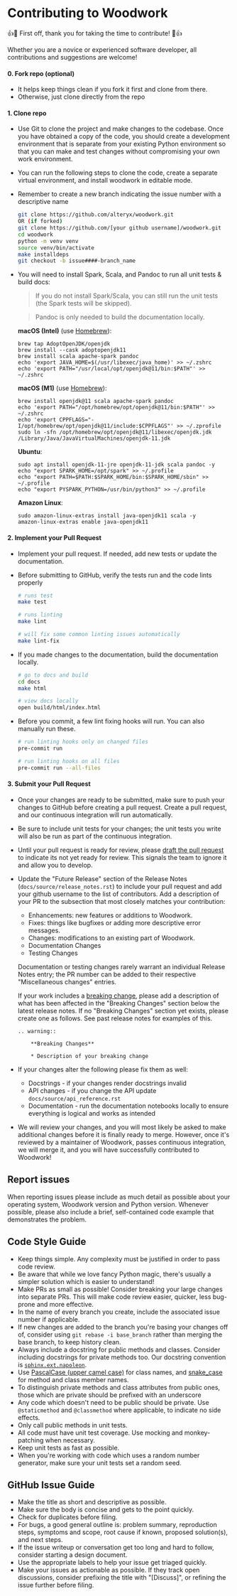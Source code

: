 # Contributing to Woodwork

:+1::tada: First off, thank you for taking the time to contribute! :tada::+1:

Whether you are a novice or experienced software developer, all contributions and suggestions are welcome!

#### 0. Fork repo (optional)
* It helps keep things clean if you fork it first and clone from there.
* Otherwise, just clone directly from the repo

#### 1. Clone repo

* Use Git to clone the project and make changes to the codebase. Once you have obtained a copy of the code, you should create a development environment that is separate from your existing Python environment so that you can make and test changes without compromising your own work environment.
* You can run the following steps to clone the code, create a separate virtual environment, and install woodwork in editable mode.
* Remember to create a new branch indicating the issue number with a descriptive name

  ```bash
  git clone https://github.com/alteryx/woodwork.git
  OR (if forked)
  git clone https://github.com/[your github username]/woodwork.git
  cd woodwork
  python -m venv venv
  source venv/bin/activate
  make installdeps
  git checkout -b issue####-branch_name
  ```
* You will need to install Spark, Scala, and Pandoc to run all unit tests & build docs:

  > If you do not install Spark/Scala, you can still run the unit tests (the Spark tests will be skipped).

  > Pandoc is only needed to build the documentation locally.

     **macOS (Intel)** (use [Homebrew](https://brew.sh/)):
     ```console
     brew tap AdoptOpenJDK/openjdk
     brew install --cask adoptopenjdk11
     brew install scala apache-spark pandoc
     echo 'export JAVA_HOME=$(/usr/libexec/java_home)' >> ~/.zshrc
     echo 'export PATH="/usr/local/opt/openjdk@11/bin:$PATH"' >> ~/.zshrc 
     ```
     **macOS (M1)** (use [Homebrew](https://brew.sh/)):
     ```console
     brew install openjdk@11 scala apache-spark pandoc
     echo 'export PATH="/opt/homebrew/opt/openjdk@11/bin:$PATH"' >> ~/.zshrc
     echo 'export CPPFLAGS="-I/opt/homebrew/opt/openjdk@11/include:$CPPFLAGS"' >> ~/.zprofile
     sudo ln -sfn /opt/homebrew/opt/openjdk@11/libexec/openjdk.jdk /Library/Java/JavaVirtualMachines/openjdk-11.jdk
     ```

     **Ubuntu**:
     ```console
     sudo apt install openjdk-11-jre openjdk-11-jdk scala pandoc -y
     echo "export SPARK_HOME=/opt/spark" >> ~/.profile
     echo "export PATH=$PATH:$SPARK_HOME/bin:$SPARK_HOME/sbin" >> ~/.profile
     echo "export PYSPARK_PYTHON=/usr/bin/python3" >> ~/.profile
     ```
     
     **Amazon Linux**:
     ```console
     sudo amazon-linux-extras install java-openjdk11 scala -y
     amazon-linux-extras enable java-openjdk11
     ```
     
#### 2. Implement your Pull Request

* Implement your pull request. If needed, add new tests or update the documentation.
* Before submitting to GitHub, verify the tests run and the code lints properly

  ```bash
  # runs test
  make test

  # runs linting
  make lint

  # will fix some common linting issues automatically
  make lint-fix
  ```

* If you made changes to the documentation, build the documentation locally.

  ```bash
  # go to docs and build
  cd docs
  make html

  # view docs locally
  open build/html/index.html
  ```

* Before you commit, a few lint fixing hooks will run. You can also manually run these.
  ```bash
  # run linting hooks only on changed files
  pre-commit run

  # run linting hooks on all files
  pre-commit run --all-files
  ```

#### 3. Submit your Pull Request

* Once your changes are ready to be submitted, make sure to push your changes to GitHub before creating a pull request. Create a pull request, and our continuous integration will run automatically.

* Be sure to include unit tests for your changes; the unit tests you write will also be run as part of the continuous integration.

* Until your pull request is ready for review, please [draft the pull request](https://docs.github.com/en/free-pro-team@latest/github/collaborating-with-issues-and-pull-requests/about-pull-requests#draft-pull-requests) to indicate its not yet ready for review. This signals the team to ignore it and allow you to develop.

* Update the "Future Release" section of the Release Notes (`docs/source/release_notes.rst`) to include your pull request and add your github username to the list of contributors.  Add a description of your PR to the subsection that most closely matches your contribution:
  * Enhancements: new features or additions to Woodwork.
  * Fixes: things like bugfixes or adding more descriptive error messages.
  * Changes: modifications to an existing part of Woodwork.
  * Documentation Changes
  * Testing Changes

  Documentation or testing changes rarely warrant an individual Release Notes entry; the PR number can be added to their respective "Miscellaneous changes" entries.

  If your work includes a [breaking change](https://en.wiktionary.org/wiki/breaking_change), please add a description of what has been affected in the "Breaking Changes" section below the latest release notes. If no "Breaking Changes" section yet exists, please create one as follows. See past release notes for examples of this.

  ```
  .. warning::

      **Breaking Changes**

      * Description of your breaking change
  ```

* If your changes alter the following please fix them as well:
  * Docstrings - if your changes render docstrings invalid
  * API changes - if you change the API update `docs/source/api_reference.rst`
  * Documentation - run the documentation notebooks locally to ensure everything is logical and works as intended

* We will review your changes, and you will most likely be asked to make additional changes before it is finally ready to merge. However, once it's reviewed by a maintainer of Woodwork, passes continuous integration, we will merge it, and you will have successfully contributed to Woodwork!

## Report issues

When reporting issues please include as much detail as possible about your operating system, Woodwork version and Python version. Whenever possible, please also include a brief, self-contained code example that demonstrates the problem.

## Code Style Guide

* Keep things simple. Any complexity must be justified in order to pass code review.
* Be aware that while we love fancy Python magic, there's usually a simpler solution which is easier to understand!
* Make PRs as small as possible! Consider breaking your large changes into separate PRs. This will make code review easier, quicker, less bug-prone and more effective.
* In the name of every branch you create, include the associated issue number if applicable.
* If new changes are added to the branch you're basing your changes off of, consider using `git rebase -i base_branch` rather than merging the base branch, to keep history clean.
* Always include a docstring for public methods and classes. Consider including docstrings for private methods too. Our docstring convention is [`sphinx.ext.napoleon`](https://www.sphinx-doc.org/en/master/usage/extensions/napoleon.html).
* Use [PascalCase (upper camel case)](https://en.wikipedia.org/wiki/Camel_case#Variations_and_synonyms) for class names, and [snake_case](https://en.wikipedia.org/wiki/Snake_case) for method and class member names.
* To distinguish private methods and class attributes from public ones, those which are private should be prefixed with an underscore
* Any code which doesn't need to be public should be private. Use `@staticmethod` and `@classmethod` where applicable, to indicate no side effects.
* Only call public methods in unit tests.
* All code must have unit test coverage. Use mocking and monkey-patching when necessary.
* Keep unit tests as fast as possible.
* When you're working with code which uses a random number generator, make sure your unit tests set a random seed.

## GitHub Issue Guide

* Make the title as short and descriptive as possible.
* Make sure the body is concise and gets to the point quickly.
* Check for duplicates before filing.
* For bugs, a good general outline is: problem summary, reproduction steps, symptoms and scope, root cause if known, proposed solution(s), and next steps.
* If the issue writeup or conversation get too long and hard to follow, consider starting a design document.
* Use the appropriate labels to help your issue get triaged quickly.
* Make your issues as actionable as possible. If they track open discussions, consider prefixing the title with "[Discuss]", or refining the issue further before filing.
